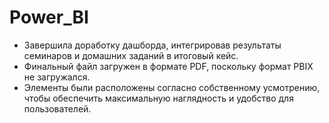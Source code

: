 # Power_BI
- Завершила доработку дашборда, интегрировав результаты семинаров и домашних заданий в итоговый кейс.
- Финальный файл загружен в формате PDF, поскольку формат PBIX не загружался.
- Элементы были расположены согласно собственному усмотрению, чтобы обеспечить максимальную наглядность и удобство для пользователей.
